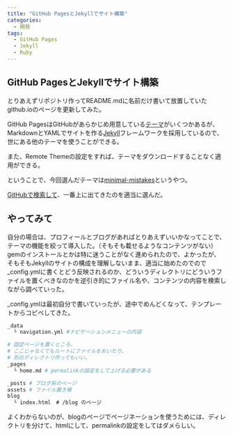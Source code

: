 ```yaml
---
title: "GitHub PagesとJekyllでサイト構築"
categories:
  - 開発
tags:
  - GitHub Pages
  - Jekyll
  - Ruby
---
```


## GitHub PagesとJekyllでサイト構築

とりあえずリポジトリ作ってREADME.mdに名前だけ書いて放置していたgithub.ioのページを更新してみた。

GitHub PagesはGitHubがあらかじめ用意している[テーマ](https://docs.github.com/en/free-pro-team@latest/github/working-with-github-pages/adding-a-theme-to-your-github-pages-site-with-the-theme-chooser)がいくつかあるが、
MarkdownとYAMLでサイトを作る[Jekyll](https://jekyllrb.com/)フレームワークを採用しているので、世にある他のテーマを使うことができる。

また、Remote Themeの設定をすれば、テーマをダウンロードすることなく適用ができる。

ということで、今回選んだテーマは[minimal-mistakes](https://mmistakes.github.io/minimal-mistakes/)というやつ。

[GitHubで検索して](https://github.com/topics/jekyll-theme)、一番上に出てきたのを適当に選んだ。

## やってみて

自分の場合は、プロフィールとブログがあればとりあえずいいかなってことで、テーマの機能を絞って導入した。（そもそも載せるようなコンテンツがない）
gemのインストールとかは特に迷うことがなく進められたので、よかったが、
そもそもJekyllのサイトの構成を理解しないまま、適当に始めたのでので_config.ymlに書くとどう反映されるのか、どういうディレクトリにどういうファイルを置くべきなのかを逆引き的にファイル名や、コンテンツの内容を検索しながら調べていった。

_config.ymlは最初自分で書いていったが、途中でめんどくなって、テンプレートからコピペしてきた。

```sh
_data
  └ navigation.yml #ナビゲーションメニューの内容

# 固定ページを置くところ。
# ここじゃなくてもルートにファイルをおいたり、
# 別のディレクトリ作ってもいい。
_pages 
  └ home.md # permalinkの設定をして上げる必要がある

_posts # ブログ系のページ
assets # ファイル置き場
blog
  └ index.html　# /blog のページ
```

よくわからないのが、blogのページでページネーションを使うためには、ディレクトリを分けて、htmlにして、permalinkの設定をしてはダメらしい。